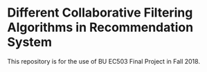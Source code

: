 # Different Collaborative Filtering Algorithms in Recommendation System
This repository is for the use of BU EC503 Final Project in Fall 2018. 

